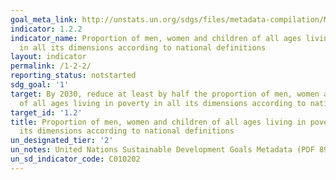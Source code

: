 ```yaml
---
goal_meta_link: http://unstats.un.org/sdgs/files/metadata-compilation/Metadata-Goal-1.pdf
indicator: 1.2.2
indicator_name: Proportion of men, women and children of all ages living in poverty
  in all its dimensions according to national definitions
layout: indicator
permalink: /1-2-2/
reporting_status: notstarted
sdg_goal: '1'
target: By 2030, reduce at least by half the proportion of men, women and children
  of all ages living in poverty in all its dimensions according to national definitions
target_id: '1.2'
title: Proportion of men, women and children of all ages living in poverty in all
  its dimensions according to national definitions
un_designated_tier: '2'
un_notes: United Nations Sustainable Development Goals Metadata (PDF 895 KB)
un_sd_indicator_code: C010202
---
```

